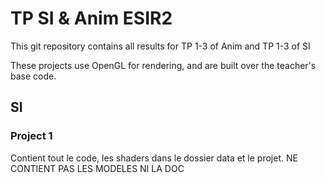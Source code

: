 # TP SI & Anim ESIR2

This git repository contains all results for TP 1-3 of Anim and TP 1-3 of SI

These projects use OpenGL for rendering, and are built over the teacher's base code.

## SI

### Project 1

Contient tout le code, les shaders dans le dossier data et le projet. 
NE CONTIENT PAS LES MODELES NI LA DOC